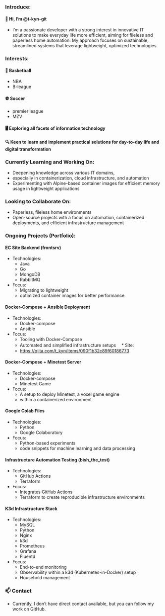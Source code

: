 ### Introduce:
#### 👋 Hi, I’m @t-kyn-git
* I’m a passionate developer with a strong interest in innovative IT solutions to make everyday life more efficient, aiming for fileless and paperless home automation. My approach focuses on sustainable, streamlined systems that leverage lightweight, optimized technologies.

### Interests:
#### 🏀 Basketball
* NBA
* B-league
#### ⚽ Soccer
* premier league
* MZV
#### 🖥️ Exploring all facets of information technology
#### 🔍 Keen to learn and implement practical solutions for day-to-day life and digital transformation

### Currently Learning and Working On:
* Deepening knowledge across various IT domains, 
* especially in containerization, cloud infrastructure, and automation
* Experimenting with Alpine-based container images for efficient memory usage in lightweight applications

### Looking to Collaborate On:
* Paperless, fileless home environments
* Open-source projects with a focus on automation, containerized deployments, and efficient infrastructure management

### Ongoing Projects (Portfolio):
#### EC Site Backend (frontsrv)
 * Technologies: 
    * Java
    * Go
    * MongoDB
    * RabbitMQ
 * Focus: 
    * Migrating to lightweight
    * optimized container images for better performance
#### Docker-Compose + Ansible Deployment
 * Technologies: 
    * Docker-compose
    * Ansible
 * Focus:
    * Tooling with Docker-Compose
    * Automated and simplified infrastructure setups
　* Site:
    * https://qiita.com/t_kyn/items/090f1b32c89f60186773
#### Docker-Compose + Minetest Server
 * Technologies: 
    * Docker-compose
    * Minetest Game
 * Focus:
    * A setup to deploy Minetest, a voxel game engine
    * within a containerized environment
#### Google Colab Files
 * Technologies: 
    * Python
    * Google Colaboratory
 * Focus:
    * Python-based experiments
    * code snippets for machine learning and data processing
#### Infrastructure Automation Testing (bish_the_test)
 * Technologies: 
    * GitHub Actions
    * Terraform
 * Focus:
    * Integrates GitHub Actions
    * Terraform to create reproducible infrastructure environments
#### K3d Infrastructure Stack
 * Technologies: 
    * MySQL
    * Python
    * Nginx
    * k3d
    * Prometheus
    * Grafana
    * Fluentd
 * Focus: 
    * End-to-end monitoring
    * Observability within a k3d (Kubernetes-in-Docker) setup
    * Household management

### 📫 Contact
 * Currently, I don’t have direct contact available, but you can follow my work on GitHub.
